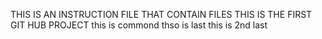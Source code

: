 THIS IS AN INSTRUCTION FILE THAT CONTAIN FILES
THIS IS THE FIRST GIT HUB PROJECT
this is commond
thso is last
this is 2nd
last
